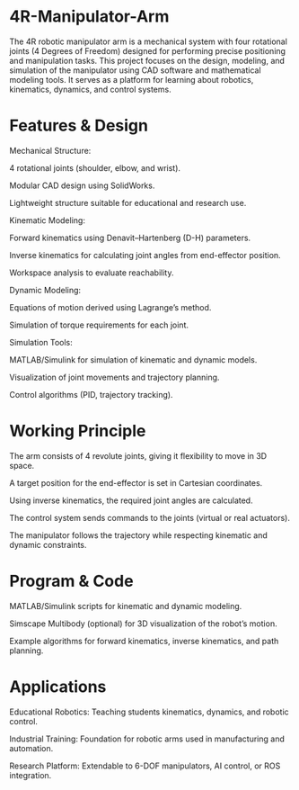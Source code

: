 # 4R-Manipulator-Arm
The 4R robotic manipulator arm is a mechanical system with four rotational joints (4 Degrees of Freedom) designed for performing precise positioning and manipulation tasks. This project focuses on the design, modeling, and simulation of the manipulator using CAD software and mathematical modeling tools. It serves as a platform for learning about robotics, kinematics, dynamics, and control systems.

# Features & Design
Mechanical Structure:

4 rotational joints (shoulder, elbow, and wrist).

Modular CAD design using SolidWorks.

Lightweight structure suitable for educational and research use.

Kinematic Modeling:

Forward kinematics using Denavit–Hartenberg (D-H) parameters.

Inverse kinematics for calculating joint angles from end-effector position.

Workspace analysis to evaluate reachability.

Dynamic Modeling:

Equations of motion derived using Lagrange’s method.

Simulation of torque requirements for each joint.

Simulation Tools:

MATLAB/Simulink for simulation of kinematic and dynamic models.

Visualization of joint movements and trajectory planning.

Control algorithms (PID, trajectory tracking).

# Working Principle
The arm consists of 4 revolute joints, giving it flexibility to move in 3D space.

A target position for the end-effector is set in Cartesian coordinates.

Using inverse kinematics, the required joint angles are calculated.

The control system sends commands to the joints (virtual or real actuators).

The manipulator follows the trajectory while respecting kinematic and dynamic constraints.

# Program & Code
MATLAB/Simulink scripts for kinematic and dynamic modeling.

Simscape Multibody (optional) for 3D visualization of the robot’s motion.

Example algorithms for forward kinematics, inverse kinematics, and path planning.

# Applications
Educational Robotics: Teaching students kinematics, dynamics, and robotic control.

Industrial Training: Foundation for robotic arms used in manufacturing and automation.

Research Platform: Extendable to 6-DOF manipulators, AI control, or ROS integration.

